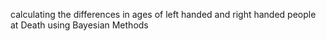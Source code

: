 calculating the differences in ages of left handed and right handed people at Death using Bayesian Methods
